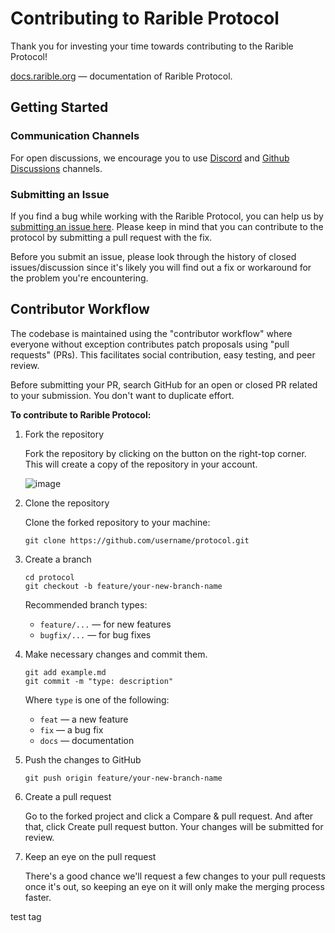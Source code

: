 # Contributing to Rarible Protocol

Thank you for investing your time towards contributing to the Rarible Protocol!

[docs.rarible.org](https://docs.rarible.org/) — documentation of Rarible Protocol.

## Getting Started

### Communication Channels

For open discussions, we encourage you to use [Discord](https://discord.gg/zqsZsEWBbN) and [Github Discussions](https://github.com/rarible/protocol/discussions) channels.

### Submitting an Issue

If you find a bug while working with the Rarible Protocol, you can help us by [submitting an issue here](https://github.com/rarible/protocol/issues). Please keep in mind that you can contribute to the protocol by submitting a pull request with the fix.

Before you submit an issue, please look through the history of closed issues/discussion since it's likely you will find out a fix or workaround for the problem you're encountering.

## Contributor Workflow

The codebase is maintained using the "contributor workflow" where everyone without exception contributes patch proposals using "pull requests" (PRs). This facilitates social contribution, easy testing, and peer review.

Before submitting your PR, search GitHub for an open or closed PR related to your submission. You don't want to duplicate effort.

**To contribute to Rarible Protocol:**

1. Fork the repository

   Fork the repository by clicking on the button on the right-top corner. This will create a copy of the repository in your account.
   
   ![image](https://user-images.githubusercontent.com/39627934/149868568-bf8a1700-f882-4039-b8a7-182d37c23d5d.png)

2. Clone the repository

   Clone the forked repository to your machine:

   ```shell
   git clone https://github.com/username/protocol.git
   ```

3. Create a branch

   ```shell
   cd protocol
   git checkout -b feature/your-new-branch-name
   ```

   Recommended branch types:

    * `feature/...` — for new features
    * `bugfix/...` — for bug fixes


4. Make necessary changes and commit them.

   ```shell
   git add example.md
   git commit -m "type: description"
   ```

   Where `type` is one of the following:

    * `feat` — a new feature
    * `fix` — a bug fix
    * `docs` — documentation


5. Push the changes to GitHub

   ```shell
   git push origin feature/your-new-branch-name
   ```

6. Create a pull request

   Go to the forked project and click a Compare & pull request. And after that, click Create pull request button. Your changes will be submitted for review. 

7. Keep an eye on the pull request

   There's a good chance we'll request a few changes to your pull requests once it's out, so keeping an eye on it will only make the merging process faster.

test tag